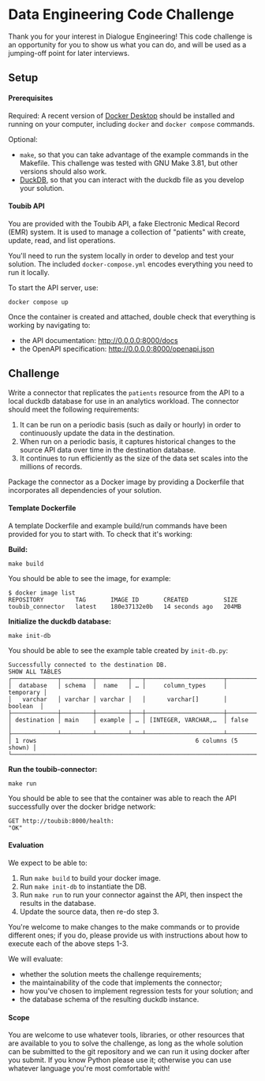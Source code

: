 # Data Engineering Code Challenge

Thank you for your interest in Dialogue Engineering! This code challenge is an opportunity for you to show us what you can do, and will be used as a jumping-off point for later interviews. 

## Setup

#### Prerequisites

Required: A recent version of [Docker Desktop](https://docs.docker.com/desktop/) should be installed and running on your computer, including `docker` and `docker compose` commands.

Optional:
- `make`, so that you can take advantage of the example commands in the Makefile. This challenge was tested with GNU Make 3.81, but other versions should also work.
- [DuckDB](https://duckdb.org/docs/installation/index), so that you can interact with the duckdb file as you develop your solution.

#### Toubib API

You are provided with the Toubib API, a fake Electronic Medical Record (EMR) system. It is used to manage a collection of "patients" with create, update, read, and list operations.

You'll need to run the system locally in order to develop and test your solution. The included `docker-compose.yml` encodes everything you need to run it locally. 

To start the API server, use:

```
docker compose up
```

Once the container is created and attached, double check that everything is working by navigating to:
- the API documentation: http://0.0.0.0:8000/docs 
- the OpenAPI specification: http://0.0.0.0:8000/openapi.json


## Challenge

Write a connector that replicates the `patients` resource from the API to a local duckdb database for use in an analytics workload. The connector should meet the following requirements:

1. It can be run on a periodic basis (such as daily or hourly) in order to continuously update the data in the destination.
2. When run on a periodic basis, it captures historical changes to the source API data over time in the destination database. 
3. It continues to run efficiently as the size of the data set scales into the millions of records.

Package the connector as a Docker image by providing a Dockerfile that incorporates all dependencies of your solution.

#### Template Dockerfile

A template Dockerfile and example build/run commands have been provided for you to start with. To check that it's working:

**Build:**
```
make build
```
You should be able to see the image, for example:
```
$ docker image list
REPOSITORY         TAG       IMAGE ID       CREATED          SIZE
toubib_connector   latest    180e37132e0b   14 seconds ago   204MB
```

**Initialize the duckdb database:**
```
make init-db
```

You should be able to see the example table created by `init-db.py`:
```
Successfully connected to the destination DB.
SHOW ALL TABLES
┌─────────────┬─────────┬─────────┬───┬──────────────────────┬───────────┐
│  database   │ schema  │  name   │ … │     column_types     │ temporary │
│   varchar   │ varchar │ varchar │   │      varchar[]       │  boolean  │
├─────────────┼─────────┼─────────┼───┼──────────────────────┼───────────┤
│ destination │ main    │ example │ … │ [INTEGER, VARCHAR,…  │ false     │
├─────────────┴─────────┴─────────┴───┴──────────────────────┴───────────┤
│ 1 rows                                             6 columns (5 shown) │
└────────────────────────────────────────────────────────────────────────┘
```

**Run the toubib-connector:**
```
make run
```

You should be able to see that the container was able to reach the API successfully over the docker bridge network:
```
GET http://toubib:8000/health:
"OK"
```



#### Evaluation

We expect to be able to:
1. Run `make build` to build your docker image.
2. Run `make init-db` to instantiate the DB.
3. Run `make run` to run your connector against the API, then inspect the results in the database.
4. Update the source data, then re-do step 3.

You're welcome to make changes to the make commands or to provide different ones; if you do, please provide us with instructions about how to execute each of the above steps 1-3.

We will evaluate:
- whether the solution meets the challenge requirements;
- the maintainability of the code that implements the connector;
- how you've chosen to implement regression tests for your solution; and
- the database schema of the resulting duckdb instance.


#### Scope

You are welcome to use whatever tools, libraries, or other resources that are available to you to solve the challenge, as long as the whole solution can be submitted to the git repository and we can run it using docker after you submit. If you know Python please use it; otherwise you can use whatever language you're most comfortable with!
